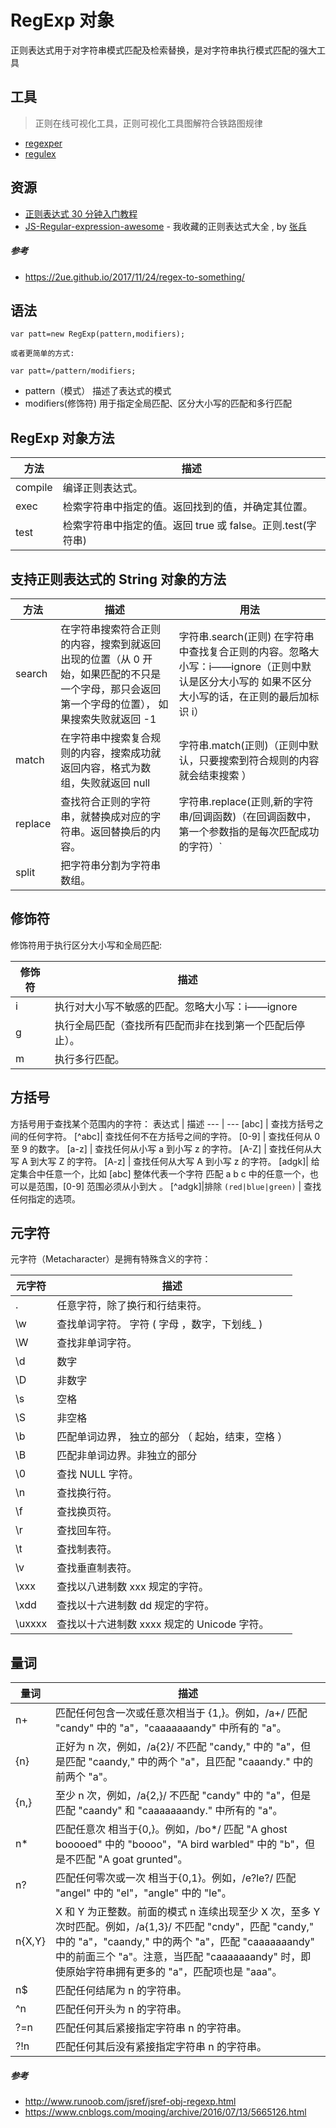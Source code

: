 # RegExp 对象

正则表达式用于对字符串模式匹配及检索替换，是对字符串执行模式匹配的强大工具

## 工具

> 正则在线可视化工具，正则可视化工具图解符合铁路图规律

- [regexper](https://regexper.com/)
- [regulex](https://jex.im/regulex/)

## 资源

- [正则表达式 30 分钟入门教程](http://deerchao.net/tutorials/regex/common.htm)
- [JS-Regular-expression-awesome](https://github.com/dunizb/JS-Regular-expression-awesome) - 我收藏的正则表达式大全 , by [张兵](https://github.com/dunizb)

##### 参考

- https://2ue.github.io/2017/11/24/regex-to-something/

## 语法

```
var patt=new RegExp(pattern,modifiers);

或者更简单的方式:

var patt=/pattern/modifiers;
```

- pattern（模式） 描述了表达式的模式
- modifiers(修饰符) 用于指定全局匹配、区分大小写的匹配和多行匹配

## RegExp 对象方法

| 方法    | 描述                                                        |
| ------- | ----------------------------------------------------------- |
| compile | 编译正则表达式。                                            |
| exec    | 检索字符串中指定的值。返回找到的值，并确定其位置。          |
| test    | 检索字符串中指定的值。返回 true 或 false。正则.test(字符串) |

## 支持正则表达式的 String 对象的方法

| 方法    | 描述                                                                                                                                          | 用法                                                                                                                                           |
| ------- | --------------------------------------------------------------------------------------------------------------------------------------------- | ---------------------------------------------------------------------------------------------------------------------------------------------- |
| search  | 在字符串搜索符合正则的内容，搜索到就返回出现的位置（从 0 开始，如果匹配的不只是一个字母，那只会返回第一个字母的位置）， 如果搜索失败就返回 -1 | 字符串.search(正则) 在字符串中查找复合正则的内容。忽略大小写：i——ignore（正则中默认是区分大小写的 如果不区分大小写的话，在正则的最后加标识 i） |
| match   | 在字符串中搜索复合规则的内容，搜索成功就返回内容，格式为数组，失败就返回 null                                                                 | 字符串.match(正则)（正则中默认，只要搜索到符合规则的内容就会结束搜索 ）                                                                        |
| replace | 查找符合正则的字符串，就替换成对应的字符串。返回替换后的内容。                                                                                | 字符串.replace(正则,新的字符串/回调函数)（在回调函数中，第一个参数指的是每次匹配成功的字符）`|` 是或的意思 。                                  |
| split   | 把字符串分割为字符串数组。                                                                                                                    |

## 修饰符

修饰符用于执行区分大小写和全局匹配:

| 修饰符 | 描述                                                     |
| ------ | -------------------------------------------------------- |
| i      | 执行对大小写不敏感的匹配。忽略大小写：i——ignore          |
| g      | 执行全局匹配（查找所有匹配而非在找到第一个匹配后停止）。 |
| m      | 执行多行匹配。                                           |

## 方括号

方括号用于查找某个范围内的字符：
表达式 | 描述
--- | ---
[abc] | 查找方括号之间的任何字符。
[^abc]| 查找任何不在方括号之间的字符。
[0-9] | 查找任何从 0 至 9 的数字。
[a-z] | 查找任何从小写 a 到小写 z 的字符。
[A-Z] | 查找任何从大写 A 到大写 Z 的字符。
[A-z] | 查找任何从大写 A 到小写 z 的字符。
[adgk]| 给定集合中任意一个，比如 [abc] 整体代表一个字符 匹配 a b c 中的任意一个，也可以是范围，[0-9] 范围必须从小到大 。
[^adgk]|排除
`(red|blue|green)` | 查找任何指定的选项。

## 元字符

元字符（Metacharacter）是拥有特殊含义的字符：

| 元字符 | 描述                                             |
| ------ | ------------------------------------------------ |
| .      | 任意字符，除了换行和行结束符。                   |
| \w     | 查找单词字符。 字符 ( 字母 ，数字，下划线\_ )    |
| \W     | 查找非单词字符。                                 |
| \d     | 数字                                             |
| \D     | 非数字                                           |
| \s     | 空格                                             |
| \S     | 非空格                                           |
| \b     | 匹配单词边界， 独立的部分 （ 起始，结束，空格 ） |
| \B     | 匹配非单词边界。非独立的部分                     |
| \0     | 查找 NULL 字符。                                 |
| \n     | 查找换行符。                                     |
| \f     | 查找换页符。                                     |
| \r     | 查找回车符。                                     |
| \t     | 查找制表符。                                     |
| \v     | 查找垂直制表符。                                 |
| \xxx   | 查找以八进制数 xxx 规定的字符。                  |
| \xdd   | 查找以十六进制数 dd 规定的字符。                 |
| \uxxxx | 查找以十六进制数 xxxx 规定的 Unicode 字符。      |

## 量词

| 量词   | 描述                                                                                                                                                                                                                                                                 |
| ------ | -------------------------------------------------------------------------------------------------------------------------------------------------------------------------------------------------------------------------------------------------------------------- |
| n+     | 匹配任何包含一次或任意次相当于 {1,}。例如，/a+/ 匹配 "candy" 中的 "a"，"caaaaaaandy" 中所有的 "a"。                                                                                                                                                                  |
| {n}    | 正好为 n 次，例如，/a{2}/ 不匹配 "candy," 中的 "a"，但是匹配 "caandy," 中的两个 "a"，且匹配 "caaandy." 中的前两个 "a"。                                                                                                                                              |
| {n,}   | 至少 n 次，例如，/a{2,}/ 不匹配 "candy" 中的 "a"，但是匹配 "caandy" 和 "caaaaaaandy." 中所有的 "a"。                                                                                                                                                                 |
| n\*    | 匹配任意次 相当于{0,}。例如，/bo\*/ 匹配 "A ghost booooed" 中的 "boooo"，"A bird warbled" 中的 "b"，但是不匹配 "A goat grunted"。                                                                                                                                    |
| n?     | 匹配任何零次或一次 相当于{0,1}。例如，/e?le?/ 匹配 "angel" 中的 "el"，"angle" 中的 "le"。                                                                                                                                                                            |
| n{X,Y} | X 和 Y 为正整数。前面的模式 n 连续出现至少 X 次，至多 Y 次时匹配。例如，/a{1,3}/ 不匹配 "cndy"，匹配 "candy," 中的 "a"，"caandy," 中的两个 "a"，匹配 "caaaaaaandy" 中的前面三个 "a"。注意，当匹配 "caaaaaaandy" 时，即使原始字符串拥有更多的 "a"，匹配项也是 "aaa"。 |
| n\$    | 匹配任何结尾为 n 的字符串。                                                                                                                                                                                                                                          |
| ^n     | 匹配任何开头为 n 的字符串。                                                                                                                                                                                                                                          |
| ?=n    | 匹配任何其后紧接指定字符串 n 的字符串。                                                                                                                                                                                                                              |
| ?!n    | 匹配任何其后没有紧接指定字符串 n 的字符串。                                                                                                                                                                                                                          |

##### 参考

- http://www.runoob.com/jsref/jsref-obj-regexp.html
- https://www.cnblogs.com/moqing/archive/2016/07/13/5665126.html
